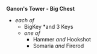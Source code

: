 ﻿**Ganon's Tower - Big Chest**

- *each of*
  - BigKey *and 3 Keys
  - *one of*
    - Hammer *and* Hookshot
    - Somaria *and* Firerod
